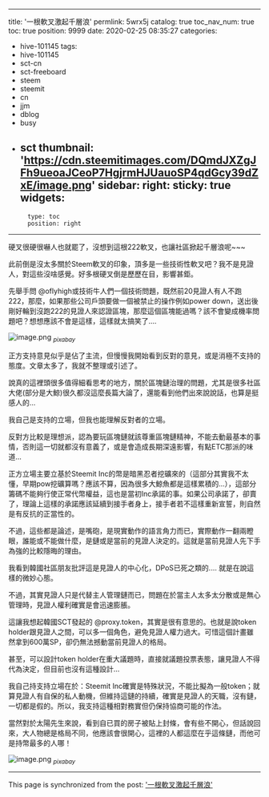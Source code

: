 
---
title: '一根軟叉激起千層浪'
permlink: 5wrx5j
catalog: true
toc_nav_num: true
toc: true
position: 9999
date: 2020-02-25 08:35:27
categories:
- hive-101145
tags:
- hive-101145
- sct-cn
- sct-freeboard
- steem
- steemit
- cn
- jjm
- dblog
- busy
- sct
thumbnail: 'https://cdn.steemitimages.com/DQmdJXZgJFh9ueoaJCeoP7HgjrmHJUauoSP4qdGcy39dZxE/image.png'
sidebar:
    right:
        sticky: true
widgets:
    -
        type: toc
        position: right
---


硬叉很硬很嚇人也就罷了，沒想到這根222軟叉，也讓社區掀起千層浪呢~~~ 

此前倒是沒太多關於Steem軟叉的印象，頂多是一些技術性軟叉吧？我不是見證人，對這些沒啥感覺。好多根硬叉倒是歷歷在目，影響甚鉅。

先舉手問 @oflyhigh或技術牛人們一個技術問題，既然前20見證人有人不跑222，那麼，如果那些公司戶頭要做一個被禁止的操作例如power down，送出後剛好輪到沒跑222的見證人來認證區塊，那麼這個區塊能過嗎？該不會變成機率問題吧？想想應該不會是這樣，這樣就太搞笑了.... 

![image.png](https://cdn.steemitimages.com/DQmdJXZgJFh9ueoaJCeoP7HgjrmHJUauoSP4qdGcy39dZxE/image.png)
<sub>*pixabay*</sub>

正方支持意見似乎是佔了主流，但慢慢我開始看到反對的意見，或是消極不支持的態度。文章太多了，我就不整理或引述了。

說真的這裡頭很多值得細看思考的地方，關於區塊鏈治理的問題，尤其是很多社區大佬(部分是大鯨)很久都沒這麼長篇大論了，還能看到他們出來說說話，也算是挺感人的... 

我自己是支持的立場，但我也能理解反對者的立場。

反對方比較是理想派，認為要玩區塊鏈就該尊重區塊鏈精神，不能去動最基本的事情，否則這一切就都沒有意義了，或是會造成長期深遠影響，有點ETC那派的味道... 

正方立場主要立基於Steemit Inc的幣是暗黑忍者挖礦來的（這部分其實我不太懂，早期pow挖礦算嗎？應該不算，因為很多大鯨魚都是這樣累積的...），這部分籌碼不能夠行使正常代幣權益，這也是當初Inc承諾的事。如果公司承諾了，卻賣了，理論上這樣的承諾應該延續到接手者身上，接手者若不這樣重新宣誓，則自然是有反抗的正當性的。

不過，這些都是論述，是嘴砲，是現實動作的語言角力而已，實際動作一翻兩瞪眼，誰能或不能做什麼，是鏈或是當前的見證人決定的。這就是當前見證人先下手為強的比較隱晦的理由。

我看到韓國社區朋友批評這是見證人的中心化，DPoS已死之類的.... 就是在說這樣的微妙心態。

不過，其實見證人只是代替主人管理鏈而已，問題在於當主人太多太分散或是無心管理時，見證人權利確實是會迅速膨脹。

這讓我想起韓國SCT發起的 @proxy.token，其實是很有意思的。也就是說token holder跟見證人之間，可以多一個角色，避免見證人權力過大。可惜這個計畫雖然拿到600萬SP，卻仍無法撼動當前見證人的格局。

甚至，可以設計token holder在重大議題時，直接就議題投票表態，讓見證人不得代為決定，但目前也沒有這種設計...

我自己持支持立場在於：Steemit Inc確實是特殊狀況，不能比擬為一般token；就算見證人有自保的私人動機，但維持這鏈的持續，確實是見證人的天職，沒有鏈，一切都是假的。所以，我支持這種相對務實但仍保持協商可能的作法。

當然對於太陽先生來說，看到自已買的房子被貼上封條，會有些不開心，但話說回來，大人物總是格局不同，他應該會很開心，這裡的人都這麼在乎這條鏈，而他可是持幣最多的人哪！


![image.png](https://cdn.steemitimages.com/DQmUvNJKVaD5zdQEubpnNoVJotR1MEKw8e8etUJxWmGoDjm/image.png)
<sub>*pixabay*</sub>

- - -

This page is synchronized from the post: ['一根軟叉激起千層浪'](https://steemit.com/@deanliu/5wrx5j)
